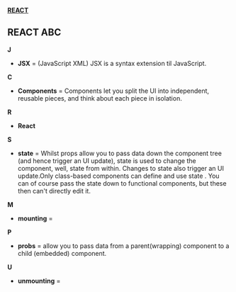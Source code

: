 [**REACT**](react.md)

## REACT ABC

**J**
* **JSX** = (JavaScript XML) JSX is a syntax extension til JavaScript.

**C**
* **Components** = Components let you split the UI into independent, reusable pieces, and think about each piece in isolation.

**R**
* **React**


**S**
* **state** = Whilst props allow you to pass data down the component tree (and hence trigger an UI update), state is used to change the component, well, state from within. Changes to state also trigger an UI update.Only class-based components can define and use state . You can of course pass the state  down to functional components, but these then can't directly edit it.

**M**
* **mounting** = 

**P**
* **probs** = allow you to pass data from a parent(wrapping) component to a child (embedded) component.


**U**
* **unmounting** = 
